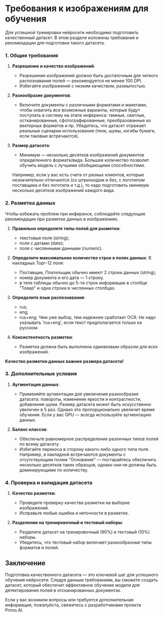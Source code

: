 # Требования к изображениям для обучения 

Для успешной тренировки нейросети необходимо подготовить качественный датасет. В этом разделе изложены требования и рекомендации для подготовки такого датасета.


### 1. Общие требования

1. **Разрешение и качество изображений**:
    - Разрешение изображений должно быть достаточным для четкого распознавания полей — рекомендуется не менее 100 DPI.
    - Избегайте изображений с низким качеством, размытостью.

2. **Разнообразие документов**:
    - Включите документы с различными форматами и макетами, чтобы охватить все возможные варианты, которые будут поступать в систему на этапе инференса: темные, светлые, остканированные, сфотографированные, преобразованные из векторных форматов и пр.
Убедитесь, что датасет отражает реальные сценарии использования (тени, шумы, изгибы бумаги, если таковые встречаются).

3. **Размер датасета**:
    - Минимум — несколько десятков изображений документов определенного формата/вида. Большее количество позволит обучить модель с лучшими обобщающими способностями.  

    Например, если у вас есть счета от разных клиентов, которые незначительно отличаются (со штрихкодом и без, с логотипом поставщика и без логотипа и т.д.), то надо подготовить минимум несколько десятков изображений каждого вида.


### 2. Разметка данных

Чтобы избежать проблем при инференсе, соблюдайте следующие рекомендации при разметке данных в изображениях.

1. **Правильно определите типы полей для разметки**:
    - текстовые поля (string);
    - поля с датами (date);
    - поля с численными данными (numeric).

2. **Определите максимальное количество строк в полях данных**:
    В накладных Торг-12 поля:
    * Поставщик, Плательщик обычно имеют 2 строки данных (string);
    * номер документа и его дата — 1 строку.
    * в теле таблицы обычно до 5-ти строк информации в столбце "Товар" и одна строка в численных столбцах.

4. **Определите язык распознавания**:
    - rus;
    - eng;
    - rus+eng.
Чем уже выбор, тем надежнее сработает OCR. Не надо указывать 'rus+eng', если текст предполагается только на русском.

5. **Консистентность разметки**:
    - Разметка должна быть выполнена одинаковым образом для всех изображений.

**Качество разметки данных важнее размера датасета!**



### 3. Дополнительные условия

1. **Аугментация данных**:
    - Применяйте аугментации для увеличения разнообразия датасета: повороты, изменение яркости и контрастности, добавление шума. Размер датасета может быть искусственно увеличен в 5 раз.
Однако это пропорционально увеличит время обучения.
Если у вас GPU — всегда используйте аугментацию данных.


2. **Баланс классов**:
    - Обеспечьте равномерное распределение различных типов полей по всему датасету.
    - Избегайте перекоса в сторону какого-либо одного типа поля.
Например, в накладной встречаются документы с отсутствующим полем "Основание" — постарайтесь обеспечить несколько десятков таких образцов, однако они не должны быть доминирующими по количеству.

### 4. Проверка и валидация датасета

1. **Качество разметки**:
    - Проведите проверку качества разметки на выборке изображений.
    - Исправьте любые ошибки и неточности в разметке.

2. **Разделение на тренировочный и тестовый наборы**:
    - Разделите датасет на тренировочный (90%) и тестовый (10%) наборы.
    - Убедитесь, что тестовый набор включает разнообразные типы форматов и полей.


## Заключение

Подготовка качественного датасета — это ключевой шаг для успешного обучения нейросети. Следуя данным требованиям, вы сможете создать датасет, который обеспечит эффективное обучение модели для детектирования полей в отсканированных документах.

Если у вас возникли вопросы или требуется дополнительная информация, пожалуйста, свяжитесь с разработчиками проекта Primo.AI.
